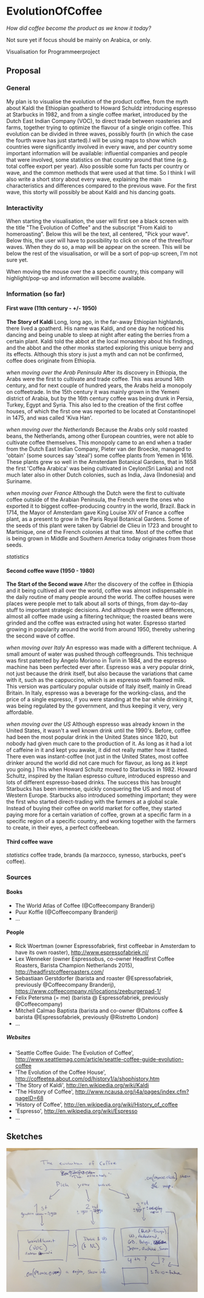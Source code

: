 # EvolutionOfCoffee

*How did coffee become the product as we know it today?*

Not sure yet if focus should be mainly on Arabica, or only. 

Visualisation for Programmeerproject

## Proposal

### General

My plan is to visualise the evolution of the product coffee, from the myth about Kaldi the Ethiopian goatherd to Howard Schuldz introducing espresso at Starbucks in 1982, and from a single coffee market, introduced by the Dutch East Indian Company (VOC), to direct trade between roasteries and farms, together trying to optimize the flavour of a single origin coffee. This evolution can be divided in three waves, possibly fourth (in which the case the fourth wave has just started).I will be using maps to show which countries were significantly involved in every wave, and per country some important information will be available: influential companies and people that were involved, some statistics on that country around that time (e.g. total coffee export per year). Also possible some fun facts per country or wave, and the common methods that were used at that time. So I think I will also write a short story about every wave, explaining the main characteristics and differences compared to the previous wave. For the first wave, this storty will possibly be about Kaldi and his dancing goats.

### Interactivity

When starting the visualisation, the user will first see a black screen with the title "The Evolution of Coffee" and the subscript "From Kaldi to homeroasting". Below this will be the text, all centered, "Pick your wave". Below this, the user will have to possibility to click on one of the three/four waves. When they do so, a map will be appear on the screen. This will be below the rest of the visualisation, or will be a sort of pop-up screen, I'm not sure yet. 

When moving the mouse over the a specific country, this company will highlight/pop-up and information will become available. 

### Information (so far)

#### First wave (11th century - +/- 1950)

**The Story of Kaldi** Long, long ago, in the far-away Ethiopian highlands, there lived a goatherd. His name was Kaldi, and one day he noticed his dancing and being unable to sleep at night after eating the berries from a certain plant. Kaldi told the abbot at the local monastery about his findings, and the abbot and the other monks started exploring this unique berry and its effects. Although this story is just a myth and can not be confirmed, coffee does originate from Ethiopia. 

*when moving over the Arab Peninsula* After its discovery in Ethiopia, the Arabs were the first to cultivate and trade coffee. This was around 14th century, and for next couple of hundred years, the Arabs held a monopoly on coffeetrade. In the 15th century it was mainly grown in the Yemeni district of Arabia, but by the 16th century coffee was being drunk in Persia, Turkey, Egypt and Syria. This also led to the creation of the first coffee houses, of which the first one was reported to be located at Constantinopel in 1475, and was called 'Kiva Han'.

*when moving over the Netherlands* Because the Arabs only sold roasted beans, the Netherlands, among other European countries, were not able to cultivate coffee themselves. This monopoly came to an end when a trader from the Dutch East Indian Company, Pieter van der Broecke, managed to 'obtain' (some sources say 'steal') some coffee plants from Yemen in 1616. These plants grew so well in the Amsterdam Botanical Gardens, that in 1658 the first 'Coffea Arabica' was being cultivated in Ceylon(Sri Lanka) and not much later also in other Dutch colonies, such as India, Java (Indonesia) and Suriname. 

*when moving over France* Although the Dutch were the first to cultivate coffee outside of the Arabian Peninsula, the French were the ones who exported it to biggest coffee-producing country in the world, Brazil. Back in 1714, the Mayor of Amsterdam gave King Louise XIV of France a coffee plant, as a present to grow in the Paris Royal Botanical Gardens. Some of the seeds of this plant were taken by Gabriel de Clieu in 1723 and brought to Martinique, one of the French colonies at that time. Most of the coffee that is being grown in Middle and Southern America today originates from those seeds. 

*statistics*

#### Second coffee wave (1950 - 1980)

**The Start of the Second wave** After the discovery of the coffee in Ethiopia and it being cultived all over the world, coffee was almost indispensable in the daily routine of many people around the world. The coffee houses were places were people met to talk about all sorts of things, from day-to-day stuff to important strategic decisions. And although there were differences, almost all coffee made using a filtering technique; the roasted beans were grinded and the coffee was extracted using hot water. Espresso started growing in popularity around the world from around 1950, thereby ushering the second wave of coffee. 

*when moving over Italy* An espresso was made with a different technique. A small amount of water was pushed through coffeegrounds. This technique was first patented by Angelo Moriono in Turin in 1884, and the espresso machine has been perfected ever after. Espresso was a very popular drink, not just because the drink itself, but also because the variations that came with it, such as the cappuccino, which is an espresso with foamed milk. This version was particulary popular outside of Italy itself, mainly in Gread Britain. In Italy, espresso was a beverage for the working-class, and the price of a single espresso, if you were standing at the bar while drinking it, was being regulated by the government, and thus keeping it very, very affordable.

*when moving over the US* Although espresso was already known in the United States, it wasn't a well known drink until the 1990's. Before, coffee had been the most popular drink in the United States since 1820, but nobody had given much care to the production of it. As long as it had a lot of caffeine in it and kept you awake, it did not really matter how it tasted. There even was instant-coffee (not just in the United States, most coffee drinker around the world did not care much for flavour, as long as it kept you going.) This when Howard Schultz moved to Starbucks in 1982. Howard Schultz, inspired by the Italian espresso culture, introduced espresso and lots of different espresso-based drinks. The success this has brought Starbucks has been immense, quickly conquering the US and most of Western Europe. Starbucks also introduced something important; they were the first who started direct-trading with the farmers at a global scale. Instead of buying their coffee on world market for coffee, they started paying more for a certain variation of coffee, grown at a specific farm in a specific region of a specific country, and working together with the farmers to create, in their eyes, a perfect coffeebean. 

#### Third coffee wave 

*statistics* coffee trade, brands (la marzocco, synesso, starbucks, peet's coffee). 

### Sources

#### Books

- The World Atlas of Coffee (@Coffeecompany Branderij)
- Puur Koffie (@Coffeecompany Branderij)
- ...

#### People

- Rick Woertman (owner Espressofabriek, first coffeebar in Amsterdam to have its own roaster), http://www.espressofabriek.nl/
- Lex Wenneker (owner Espressobus, co-owner Headfirst Coffee Roasters, Barista Champion Netherlands 2015), http://headfirstcoffeeroasters.com/
- Sebastiaan Gerstdorfer (barista and roaster @Espressofabriek, previously @Coffeecompany Branderij), https://www.coffeecompany.nl/locations/zeeburgerpad-1/
- Felix Petersma (= me) (barista @ Espressofabriek, previously @Coffeecompany)
- Mitchell Calmao Baptista (barista and co-owner @Daltons coffee & barista @Espressofabriek, previously @Ristretto London)
- ...

##### Websites

- 'Seattle Coffee Guide: The Evolution of Coffee', http://www.seattlemag.com/article/seattle-coffee-guide-evolution-coffee
- 'The Evolution of the Coffee House', http://coffeetea.about.com/od/history1/a/shophistory.htm
- 'The Story of Kaldi', http://en.wikipedia.org/wiki/Kaldi
- 'The History of Coffee', http://www.ncausa.org/i4a/pages/index.cfm?pageID=68
- 'History of Coffee', http://en.wikipedia.org/wiki/History_of_coffee
- 'Espresso', http://en.wikipedia.org/wiki/Espresso
- ...

## Sketches

![sketch1](IMAGES/IMG_7013.jpg)

